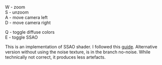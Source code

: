 W - zoom  
S - unzoom  
A - move camera left  
D - move camera right  

Q - toggle diffuse colors  
E - toggle SSAO  

This is an implementation of SSAO shader. I followed this [guide](https://learnopengl.com/Advanced-Lighting/SSAO).
Alternative version without using the noise texture, is in the branch no-noise. While technically not correct, it produces less artefacts.
